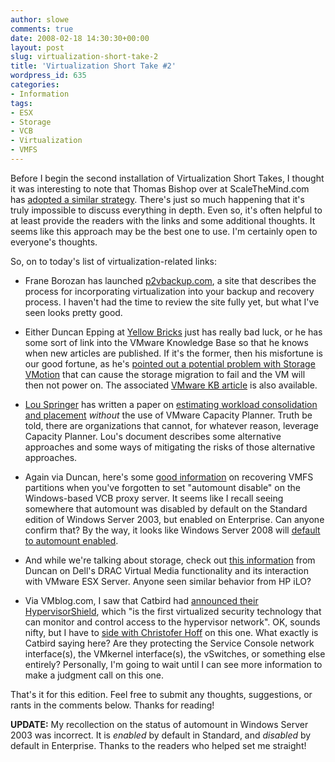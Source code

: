 ```yaml
---
author: slowe
comments: true
date: 2008-02-18 14:30:30+00:00
layout: post
slug: virtualization-short-take-2
title: 'Virtualization Short Take #2'
wordpress_id: 635
categories:
- Information
tags:
- ESX
- Storage
- VCB
- Virtualization
- VMFS
---
```


Before I begin the second installation of Virtualization Short Takes, I thought it was interesting to note that Thomas Bishop over at ScaleTheMind.com has [adopted a similar strategy](http://scalethemind.com/2008/02/quick-bits-1/). There's just so much happening that it's truly impossible to discuss everything in depth. Even so, it's often helpful to at least provide the readers with the links and some additional thoughts. It seems like this approach may be the best one to use. I'm certainly open to everyone's thoughts.

So, on to today's list of virtualization-related links:

* Frane Borozan has launched [p2vbackup.com](http://www.p2vbackup.com), a site that describes the process for incorporating virtualization into your backup and recovery process. I haven't had the time to review the site fully yet, but what I've seen looks pretty good.

* Either Duncan Epping at [Yellow Bricks](http://www.yellow-bricks.com/) just has really bad luck, or he has some sort of link into the VMware Knowledge Base so that he knows when new articles are published. If it's the former, then his misfortune is our good fortune, as he's [pointed out a potential problem with Storage VMotion](http://www.yellow-bricks.com/2008/02/13/storage-vmotion-fails-with-error-message-failed-to-unstun-vm-after-disk-reparent/) that can cause the storage migration to fail and the VM will then not power on. The associated [VMware KB article](http://kb.vmware.com/selfservice/dynamickc.do?externalId=1003874&sliceId=1&command=show&forward=nonthreadedKC&kcId=1003874) is also available.

* [Lou Springer](http://blog.louspringer.com) has written a paper on [estimating workload consolidation and placement](http://blog.louspringer.com/2008/02/12/vmware-migration-and-consolidation-without-the-vmware-capacity-planner/) _without_ the use of VMware Capacity Planner. Truth be told, there are organizations that cannot, for whatever reason, leverage Capacity Planner. Lou's document describes some alternative approaches and some ways of mitigating the risks of those alternative approaches.

* Again via Duncan, here's some [good information](http://www.yellow-bricks.com/2008/02/11/vcb-i-forgot-all-about-automount-disable-what-now/) on recovering VMFS partitions when you've forgotten to set "automount disable" on the Windows-based VCB proxy server. It seems like I recall seeing somewhere that automount was disabled by default on the Standard edition of Windows Server 2003, but enabled on Enterprise. Can anyone confirm that? By the way, it looks like Windows Server 2008 will [default to automount enabled](http://technet2.microsoft.com/windowsserver2008/en/library/4635fc91-a477-4f17-8dcc-aa08854bfe451033.mspx?mfr=true).

* And while we're talking about storage, check out [this information](http://www.yellow-bricks.com/2008/02/13/unidentified-flying-lun/) from Duncan on Dell's DRAC Virtual Media functionality and its interaction with VMware ESX Server. Anyone seen similar behavior from HP iLO?

* Via VMblog.com, I saw that Catbird had [announced their HypervisorShield](http://vmblog.com/archive/2008/02/12/catbird-launches-first-ever-dedicated-hypervisor-security-solution.aspx), which "is the first virtualized security technology that can monitor and control access to the hypervisor network". OK, sounds nifty, but I have to [side with Christofer Hoff](http://rationalsecurity.typepad.com/blog/2008/02/catbird-says-it.html) on this one. What exactly is Catbird saying here? Are they protecting the Service Console network interface(s), the VMkernel interface(s), the vSwitches, or something else entirely? Personally, I'm going to wait until I can see more information to make a judgment call on this one.

That's it for this edition. Feel free to submit any thoughts, suggestions, or rants in the comments below. Thanks for reading!

**UPDATE:** My recollection on the status of automount in Windows Server 2003 was incorrect. It is _enabled_ by default in Standard, and _disabled_ by default in Enterprise. Thanks to the readers who helped set me straight!
